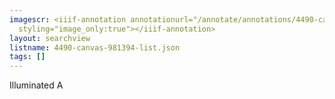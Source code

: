 ```yaml
---
imagescr: <iiif-annotation annotationurl="/annotate/annotations/4490-canvas-981394-002.json"
  styling="image_only:true"></iiif-annotation>
layout: searchview
listname: 4490-canvas-981394-list.json
tags: []
---
```

Illuminated A